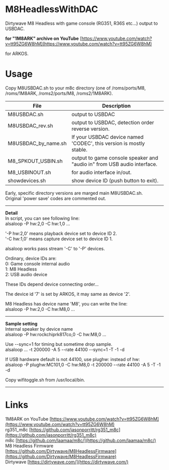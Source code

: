 # M8HeadlessWithDAC
Dirtywave M8 Headless with game console (RG351, R36S etc...) output to USBDAC.

**for "1M8ARK" archive on YouTube**
[https://www.youtube.com/watch?v=tt95ZG6W8hM](https://www.youtube.com/watch?v=tt95ZG6W8hM)

for ARKOS.  
  
# Usage  
Copy M8USBDAC.sh to your m8c directory (one of /roms/ports/M8, /roms/1M8ARK, /roms2/ports/M8, /roms2/1M8ARK).  
  
|File|Description|
|---|---|
|M8USBDAC.sh|output to USBDAC|  
|M8USBDAC_rev.sh|output to USBDAC, detection order reverse version.|  
|M8USBDAC_by_name.sh|If your USBDAC device named 'CODEC', this version is mostly stable.|  
|M8_SPKOUT_USBIN.sh|output to game console speaker and "audio in" from USB audio interface.|  
|M8_USBINOUT.sh|for audio interface in/out.|  
|showdevices.sh|show device ID (push button to exit).|  
  
Early, specific directory versions are marged main M8USBDAC.sh.  
Original 'power save' codes are commented out.  

---
  

**Detail**  
In script, you can see following line:  
alsaloop -P hw:2,0 -C hw:1,0 ...  
  
'-P hw:2,0' means playback device set to device ID 2.  
'-C hw:1,0' means capture device set to device ID 1.  
  
alsaloop works pass stream '-C' to '-P' devices.  

Ordinary, device IDs are:  
0: Game console internal audio  
1: M8 Headless  
2: USB audio device  

These IDs depend device connecting order...  

The device id '7' is set by ARKOS, it may same as device '2'.  

M8 Headless has device name 'M8', you can write the line:  
alsaloop -P hw:2,0 -C hw:M8,0 ...  

---
**Sample setting**  
Internal speaker by device name  
alsaloop -P hw:rockchiprk817co,0 -C hw:M8,0 ...  
    
Use --sync=1 for timing but sometime drop sample.  
alsaloop ... -t 200000 -A 5 --rate 44100 --sync=1 -T -1 -d  
  
If USB hardware default is not 44100, use plughw: instead of hw:  
alsaloop -P plughw:MC101,0 -C hw:M8,0 -t 200000 --rate 44100 -A 5 -T -1 -d  
  

Copy wifitoggle.sh from /usr/local/bin.

---
# Links
1M8ARK on YouTube [https://www.youtube.com/watch?v=tt95ZG6W8hM](https://www.youtube.com/watch?v=tt95ZG6W8hM)  
rg351_m8c [https://github.com/jasonporritt/rg351_m8c](https://github.com/jasonporritt/rg351_m8c)  
m8c [https://github.com/laamaa/m8c/](https://github.com/laamaa/m8c/)  
M8 Headless Firmware [https://github.com/Dirtywave/M8HeadlessFirmware](https://github.com/Dirtywave/M8HeadlessFirmware)  
Dirtywave [https://dirtywave.com/](https://dirtywave.com/)  
